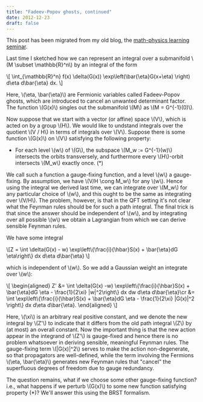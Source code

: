 ```yaml
---
title: "Fadeev-Popov ghosts, continued"
date: 2012-12-23
draft: false
---
```


This post has been migrated from my old blog, the [math-physics learning seminar](https://mathphysseminar.blogspot.com/).


Last time I sketched how we can represent an integral over a submanifold \\(M \subset \mathbb{R}^n\\) by an integral of the form

\\[ \int_{\mathbb{R}^n} f(x) \delta(G(x)) \exp\left(\bar{\eta}G(x+\eta) \right) d\eta d\bar{\eta} dx. \\]

Here, \\(\eta, \bar{\eta}\\) are Fermionic variables called Fadeev-Popov ghosts, which are introduced to cancel an unwanted determinant factor. The function \\(G(x)\\) singles out the submanifold \\(M\\) as \\(M = G^{-1}(0)\\).


Now suppose that we start with a vector (or affine) space \\(V\\), which is acted on by a group \\(H\\). We would like to undstand integrals over the quotient \\(V / H\\) in terms of integrals over \\(V\\). Suppose there is some function \\(G(x)\\) on \\(V\\) satisfying the following property:

* For each level \\(w\\) of \\(G\\), the subspace \\(M_w := G^{-1}(w)\\) intersects the orbits transversely, and furthermore every \\(H\\)-orbit intersects \\(M_w\\) exactly once. (*)

We call such a function a gauge-fixing function, and a level \\(w\\) a gauge-fixing. By assumption, we have \\(V/H \cong M_w\\) for any \\(w\\). Hence using the integral we derived last time, we can integrate over \\(M_w\\) for any particular choice of \\(w\\), and this ought to be the same as integrating over \\(V/H\\). The problem, however, is that in the QFT setting it's not clear what the Feynman rules should be for such a path integral. The final trick is that since the answer should be independent of \\(w\\), and by integrating over all possible \\(w\\) we obtain a Lagrangian from which we can derive sensible Feynman rules.


We have some integral


\\[Z = \int \delta(G(x) - w) \exp\left\\{\frac{i}{\hbar}S(x) + \bar{\eta}dG \eta\right\\} dx d\eta d\bar{\eta} \\]

which is independent of \\(w\\). So we add a Gaussian weight an integrate over \\(w\\):

\\[ \\begin{aligned}
Z' &= \int \delta(G(x) -w) \exp\left\\{\frac{i}{\hbar}S(x) + \bar{\eta}dG \eta - \frac{1}{2\xi} |w|^2\right\\}
 dx dw d\eta d\bar{\eta}\cr
&= \int \exp\left\\{\frac{i}{\hbar}S(x) + \bar{\eta}dG \eta - \frac{1}{2\xi} |G(x)|^2 \right\\} dx d\eta d\bar{\eta}.
\\end{aligned} \\]

Here, \\(\xi\\) is an arbitrary real positive constant, and we denote the new integral by \\(Z'\\) to indicate that it differs from the old path integral \\(Z\\) by (at most) an overall constant. Now the important thing is that the new action appear in the integrand of \\(Z'\\) is gauge-fixed and hence there is no problem whatsoever in deriving sensible, meaningful Feynman rules. The gauge-fixing term \\(|G(x)|^2\\) serves to make the action non-degenerate, so that propagators are well-defined, while the term involving the Fermions \\(\eta, \bar{\eta}\\) generates new Feynman rules that "cancel" the superfluous degrees of freedom due to gauge redundancy.


The question remains, what if we choose some other gauge-fixing function? i.e., what happens if we perturb \\(G(x)\\) to some new function satisfying property (*)? We'll answer this using the BRST formalism.
